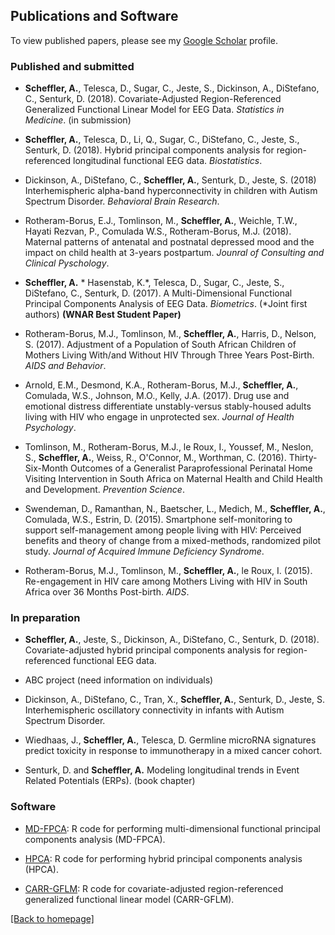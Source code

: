 ## Publications and Software

To view published papers, please see my [Google Scholar](https://scholar.google.com/citations?user=4aba0JUAAAAJ&hl=en) profile.

### Published and submitted

* __Scheffler, A.__, Telesca, D., Sugar, C., Jeste, S., Dickinson, A., DiStefano, C.,  Senturk, D. (2018). Covariate-Adjusted Region-Referenced Generalized Functional Linear Model for EEG Data. _Statistics in Medicine_. (in submission) 

* __Scheffler, A.__, Telesca, D., Li, Q.,  Sugar, C., DiStefano, C., Jeste, S., Senturk, D. (2018). Hybrid principal components analysis for region-referenced longitudinal functional EEG data. _Biostatistics_.

* Dickinson, A., DiStefano, C., __Scheffler, A.__,  Senturk, D., Jeste, S. (2018) Interhemispheric alpha-band hyperconnectivity in children with Autism Spectrum Disorder. _Behavioral Brain Research_.

* Rotheram-Borus, E.J., Tomlinson, M., __Scheffler, A.__, Weichle, T.W., Hayati Rezvan, P., Comulada W.S., Rotheram-Borus, M.J. (2018). Maternal patterns of antenatal and postnatal depressed mood and the impact on child health at 3-years postpartum. _Jounral of Consulting and Clinical Pyschology_.

* __Scheffler, A.__ \* Hasenstab, K.\*, Telesca, D., Sugar, C., Jeste, S., DiStefano, C.,  Senturk, D. (2017). A Multi-Dimensional Functional Principal Components Analysis of EEG Data. _Biometrics_. (\*Joint first authors) __(WNAR Best Student Paper)__

* Rotheram-Borus, M.J., Tomlinson, M., __Scheffler, A.__, Harris, D., Nelson, S. (2017). Adjustment of a Population of South African Children of Mothers Living With/and Without HIV Through Three Years Post-Birth. _AIDS and Behavior_.

* Arnold, E.M., Desmond, K.A., Rotheram-Borus, M.J., __Scheffler, A.__, Comulada, W.S., Johnson, M.O., Kelly, J.A. (2017). Drug use and emotional distress differentiate unstably-versus stably-housed adults living with HIV who engage in unprotected sex. _Journal of Health Psychology_.

* Tomlinson, M., Rotheram-Borus, M.J., le Roux, I., Youssef, M., Neslon, S., __Scheffler, A.__, Weiss, R., O'Connor, M., Worthman, C. (2016). Thirty-Six-Month Outcomes of a Generalist Paraprofessional Perinatal Home Visiting Intervention in South Africa on Maternal Health and Child Health and Development. _Prevention Science_.

* Swendeman, D., Ramanthan, N., Baetscher, L., Medich, M., __Scheffler, A.__, Comulada, W.S., Estrin, D. (2015). Smartphone self-monitoring to support self-management among people living with HIV: Perceived benefits and theory of change from a mixed-methods, randomized pilot study. _Journal of Acquired Immune Deficiency Syndrome_. 

* Rotheram-Borus, M.J., Tomlinson, M., __Scheffler, A.__, le Roux, I. (2015). Re-engagement in HIV care among Mothers Living with HIV in South Africa over 36 Months Post-birth. _AIDS_.


### In preparation

* __Scheffler, A.__, Jeste, S., Dickinson, A., DiStefano, C.,  Senturk, D. (2018). Covariate-adjusted hybrid principal components analysis for region-referenced functional EEG data. 

* ABC project (need information on individuals) 

* Dickinson, A., DiStefano, C., Tran, X., __Scheffler, A.__,  Senturk, D., Jeste, S. Interhemispheric oscillatory connectivity in infants with Autism Spectrum Disorder.

* Wiedhaas, J., __Scheffler, A.__, Telesca, D. Germline microRNA signatures predict toxicity in response to immunotherapy in a mixed cancer cohort.

* Senturk, D. and __Scheffler, A.__ Modeling longitudinal trends in Event Related Potentials (ERPs). (book chapter)

### Software

* [MD-FPCA](https://github.com/aaron-scheffler/MD-FPCA): R code for performing multi-dimensional functional principal components analysis (MD-FPCA).

* [HPCA](https://github.com/aaron-scheffler/HPCA): R code for performing hybrid principal components analysis (HPCA).

* [CARR-GFLM](https://github.com/aaron-scheffler/HPCA): R code for covariate-adjusted region-referenced generalized functional linear model (CARR-GFLM).

[ [Back to homepage] ](./)
